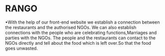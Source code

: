 # RANGO
•With the help of our front-end website we establish a connection between the restaurants and the
authorised NGOs.
We can also establish connections with the people who are celebrating functions,Marriages and parties
with the NGOs.
The people and the restaurants can contact to the NGOs directly and tell about the food which is left
over.So that the food goes unwasted.

